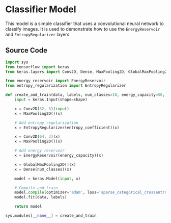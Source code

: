# Classifier Model

This model is a simple classifier that uses a convolutional neural network to classify images. It is used to demonstrate how to use the `EnergyReservoir` and `EntropyRegularizer` layers.

## Source Code

```python
import sys
from tensorflow import keras
from keras.layers import Conv2D, Dense, MaxPooling2D, GlobalMaxPooling2D

from energy_reservoir import EnergyReservoir
from entropy_regularization import EntropyRegularizer

def create_and_train(data, labels, num_classes=10, energy_capacity=50, entropy_coefficient=0.01, shape=(32, 32, 3)):
    input = keras.Input(shape=shape)

    x = Conv2D(32, 3)(input)
    x = MaxPooling2D()(x)

    # Add entropy regularization
    x = EntropyRegularizer(entropy_coefficient)(x)  

    x = Conv2D(64, 3)(x)
    x = MaxPooling2D()(x)

    # Add energy reservoir  
    x = EnergyReservoir(energy_capacity)(x)

    x = GlobalMaxPooling2D()(x)
    x = Dense(num_classes)(x)

    model = keras.Model(input, x)

    # Compile and train
    model.compile(optimizer='adam', loss='sparse_categorical_crossentropy') 
    model.fit(data, labels)

    return model

sys.modules[__name__] = create_and_train
```
